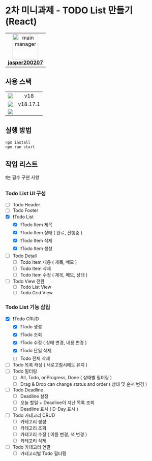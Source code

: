 # 2차 미니과제 - TODO List 만들기 (React)

<table>
  <tr>
    <td align="center">
      <a href="https://www.github.com/jasper200207">
        <img src="https://github.com/jasper200207.png" width="80" alt="main manager"/>
        <br/><b>jasper200207</b>
      </a>
    </td>
  </tr>
</table>

## 사용 스택

<table>
  <tr>
    <td align="center">
      <img src="https://img.shields.io/badge/React-61DAFB?style=flat-square&logo=React&logoColor=white" />
    </td>
    <td align="center">
      v18
    </td>
  </tr>
  <tr>
    <td align="center">
      <img src="https://img.shields.io/badge/Node.js-5FA04E?style=flat-square&logo=nodedotjs&logoColor=white" />
    </td>
    <td align="center">
      v18.17.1
    </td>
  </tr>
  <tr>
    <td align="center">
      <img src="https://img.shields.io/badge/TypeScript-0769AD?style=flat-square&logo=TypeScript&logoColor=white" />
    </td>
    <td align="center" />
  </tr>
</table>

## 실행 방법

```bash
npm install
npm run start
```

## 작업 리스트

❗️는 필수 구현 사항

### Todo List UI 구성

- [ ] Todo Header
- [ ] Todo Footer
- [x] ❗️Todo List
  - [x] ❗️Todo Item 제목
  - [x] ❗️Todo Item 상태 ( 완료, 진행중 )
  - [x] ❗️Todo Item 삭제
  - [x] ❗️Todo Item 생성
- [ ] Todo Detail
  - [ ] Todo Item 내용 ( 제목, 메모 )
  - [ ] Todo Item 삭제
  - [ ] Todo Item 수정 ( 제목, 메모, 상태 )
- [ ] Todo View 전환
  - [ ] Todo List View
  - [ ] Todo Grid View

### Todo List 기능 삽입

- [x] ❗️Todo CRUD
  - [x] ❗️Todo 생성
  - [x] ❗️Todo 조회
  - [x] ❗️Todo 수정 ( 상태 변경, 내용 변경 )
  - [x] ❗️Todo 단일 삭제
  - [ ] Todo 전체 삭제
- [ ] Todo 목록 캐싱 ( 새로고침시에도 유지 )
- [ ] Todo 필터링
  - [ ] All, Todo, onProgress, Done ( 상태별 필터링 )
  - [ ] Drag & Drop can change status and order ( 상태 및 순서 변경 )
- [ ] Todo Deadline
  - [ ] Deadline 설정
  - [ ] 오늘 할일 + Deadline이 지난 목록 조회
  - [ ] Deadline 표시 ( D-Day 표시 )
- [ ] Todo 카테고리 CRUD
  - [ ] 카테고리 생성
  - [ ] 카테고리 조회
  - [ ] 카테고리 수정 ( 이름 변경, 색 변경 )
  - [ ] 카테고리 삭제
- [ ] Todo 카테고리 연결
  - [ ] 카테고리별 Todo 필터링
